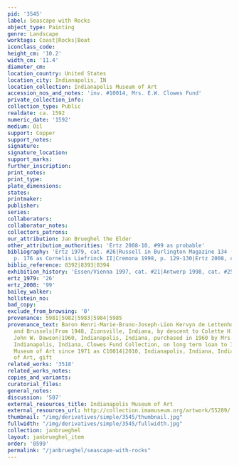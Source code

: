 ```yaml
---
pid: '3545'
label: Seascape with Rocks
object_type: Painting
genre: Landscape
worktags: Coast|Rocks|Boat
iconclass_code:
height_cm: '10.2'
width_cm: '11.4'
diameter_cm:
location_country: United States
location_city: Indianapolis, IN
location_collection: Indianapolis Museum of Art
accession_nos_and_notes: 'inv. #10014, Mrs. E.W. Clowes Fund'
private_collection_info:
collection_type: Public
realdate: ca. 1592
numeric_date: '1592'
medium: Oil
support: Copper
support_notes:
signature:
signature_location:
support_marks:
further_inscription:
print_notes:
print_type:
plate_dimensions:
states:
printmaker:
publisher:
series:
collaborators:
collaborator_notes:
collectors_patrons:
our_attribution: Jan Brueghel the Elder
other_attribution_authorities: 'Ertz 2008-10, #99 as probable'
bibliography: 'Ertz 1979, cat. #26|Russell in Burlington Magazine 134 (March 1992),
  p. 176 as Cornelis Liefrinck II|Cremona 1998, p. 129-130|Ertz 2008, cat. #99'
biblio_reference: 8392|8393|8394
exhibition_history: 'Essen/Vienna 1997, cat. #21|Antwerp 1998, cat. #25'
ertz_1979: '26'
ertz_2008: '99'
bailey_walker:
hollstein_no:
bad_copy:
exclude_from_browsing: '0'
provenance: 5981|5982|5983|5984|5985
provenance_text: Baron Henri-Marie-Bruno-Joseph-Lïon Kervyn de Lettenhove, St. Michel-lez-Bruges
  and Brussels|From 1948, Zionsville, Indiana, by descent to Colette H. Dawson, Mrs.
  John W. Dawson|1960, Indianapolis, Indiana, purchased in 1960 by Mrs. G.H.A. Clowes|1967-2010,
  Indianapolis, Indiana, Clowes Fund Collection, on long term loan to Indianapolis
  Museum of Art since 1971 as C10014|2010, Indianapolis, Indiana, Indianapolis Museum
  of Art, gift
related_works: '3518'
related_works_notes:
copies_and_variants:
curatorial_files:
general_notes:
discussion: '507'
external_resources_title: Indianapolis Museum of Art
external_resources_url: http://collection.imamuseum.org/artwork/55289/
thumbnail: "/img/derivatives/simple/3545/thumbnail.jpg"
fullwidth: "/img/derivatives/simple/3545/fullwidth.jpg"
collection: janbrueghel
layout: janbrueghel_item
order: '0599'
permalink: "/janbrueghel/seascape-with-rocks"
---
```

